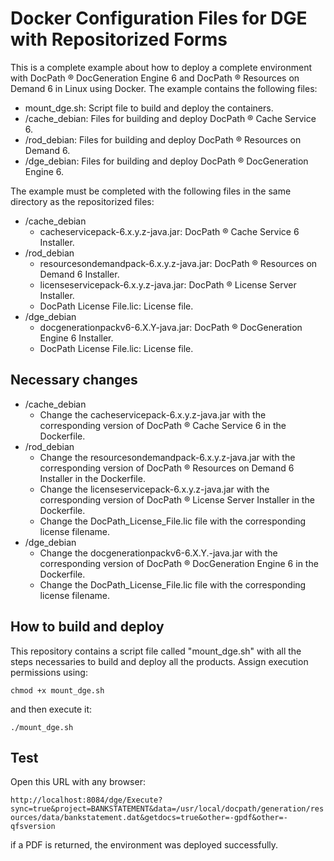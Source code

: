 # Docker Configuration Files for DGE with Repositorized Forms

This is a complete example about how to deploy a complete environment with DocPath ® DocGeneration Engine 6 and DocPath ® Resources on Demand 6 in Linux using Docker. The example contains the following files:

- mount_dge.sh: Script file to build and deploy the containers.
- /cache_debian: Files for building and deploy DocPath ® Cache Service 6.
- /rod_debian: Files for building and deploy DocPath ® Resources on Demand 6.
- /dge_debian: Files for building and deploy DocPath ® DocGeneration Engine 6.

The example must be completed with the following files in the same directory as the repositorized files:

- /cache_debian
  - cacheservicepack-6.x.y.z-java.jar: DocPath ® Cache Service 6 Installer.
- /rod_debian
  - resourcesondemandpack-6.x.y.z-java.jar: DocPath ® Resources on Demand 6 Installer.
  - licenseservicepack-6.x.y.z-java.jar: DocPath ® License Server Installer.
  - DocPath License File.lic: License file.
- /dge_debian
  - docgenerationpackv6-6.X.Y-java.jar: DocPath ® DocGeneration Engine 6 Installer.
  - DocPath License File.lic: License file.

## Necessary changes
- /cache_debian
  - Change the cacheservicepack-6.x.y.z-java.jar with the corresponding version of DocPath ® Cache Service 6 in the Dockerfile.
- /rod_debian
  - Change the resourcesondemandpack-6.x.y.z-java.jar with the corresponding version of DocPath ® Resources on Demand 6 Installer in the Dockerfile.
  - Change the licenseservicepack-6.x.y.z-java.jar with the corresponding version of DocPath ® License Server Installer in the Dockerfile.
  - Change the DocPath_License_File.lic file with the corresponding license filename.
- /dge_debian
  - Change the docgenerationpackv6-6.X.Y.-java.jar with the corresponding version of DocPath ® DocGeneration Engine 6 in the Dockerfile.
  - Change the DocPath_License_File.lic file with the corresponding license filename.

## How to build and deploy
This repository contains a script file called "mount_dge.sh" with all the steps necessaries to build and deploy all the products. 
Assign execution permissions using:

`chmod +x mount_dge.sh `

and then execute it:

`./mount_dge.sh `

## Test
Open this URL with any browser:

` http://localhost:8084/dge/Execute?sync=true&project=BANKSTATEMENT&data=/usr/local/docpath/generation/resources/data/bankstatement.dat&getdocs=true&other=-gpdf&other=-qfsversion `

if a PDF is returned, the environment was deployed successfully.
